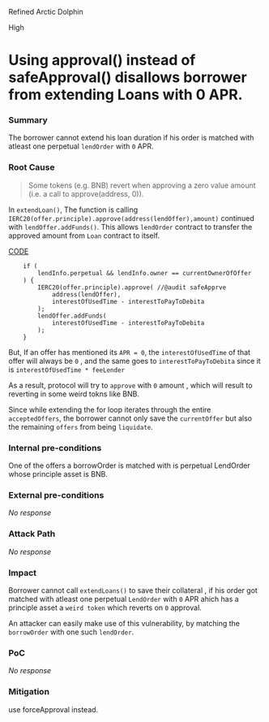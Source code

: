 Refined Arctic Dolphin

High

# Using approval() instead of safeApproval() disallows borrower from extending Loans with 0 APR.




### Summary

The borrower cannot extend his loan duration if his order is matched with atleast one perpetual `lendOrder` with `0` APR.

### Root Cause

>Some tokens (e.g. BNB) revert when approving a zero value amount (i.e. a call to approve(address, 0)).

In `extendLoan()`, 
    The function is calling `IERC20(offer.principle).approve(address(lendOffer),amount)`  continued with `lendOffer.addFunds()`. This allows `lendOrder` contract to transfer the approved amount from `Loan` contract to itself.

[CODE](https://github.com/sherlock-audit/2024-11-debita-finance-v3/blob/1465ba6884c4cc44f7fc28e51f792db346ab1e33/Debita-V3-Contracts/contracts/DebitaV3Loan.sol#L233-L236)
```solidity
    if (
        lendInfo.perpetual && lendInfo.owner == currentOwnerOfOffer
    ) {
        IERC20(offer.principle).approve( //@audit safeApprve
            address(lendOffer),
            interestOfUsedTime - interestToPayToDebita
        );
        lendOffer.addFunds(
            interestOfUsedTime - interestToPayToDebita
        );
    }
```
But,
If an offer has mentioned its `APR = 0`, the `interestOfUsedTime` of that offer will always be `0` , and the same goes to `interestToPayToDebita` since it is `interestOfUsedTime * feeLender`

As a result, protocol will try to `approve` with `0` amount , which will result to reverting in some weird tokns like BNB.

Since while extending the for loop iterates through the entire `acceptedOffers`, the borrower cannot only  save the `currentOffer` but also the remaining `offers` from being `liquidate`.

### Internal pre-conditions
One of the offers a borrowOrder is matched with is perpetual LendOrder whose principle asset is BNB.

### External pre-conditions

_No response_

### Attack Path

_No response_

### Impact

Borrower cannot  call `extendLoans()` to save their collateral , if his order got matched with atleast one perpetual `LendOrder` with `0` APR ahich has a principle asset a `weird token` which reverts on `0` approval. 

An attacker can easily make use of this vulnerability, by matching the `borrowOrder` with one such `lendOrder`.

### PoC
_No response_

### Mitigation

use forceApproval instead.
